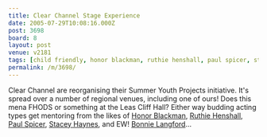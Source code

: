 ```yaml
---
title: Clear Channel Stage Experience
date: 2005-07-29T10:08:16.000Z
post: 3698
board: 8
layout: post
venue: v2181
tags: [child friendly, honor blackman, ruthie henshall, paul spicer, stacey haynes, bonnie langford]
permalink: /m/3698/
---
```

Clear Channel are reorganising their Summer Youth Projects initiative. It's spread over a number of regional venues, including one of ours! Does this mena FHODS or something at the Leas Cliff Hall? Either way budding acting types get mentoring from the likes of <a href="/wiki/honor+blackman">Honor Blackman</a>, <a href="/wiki/ruthie+henshall">Ruthie Henshall</a>, <a href="/wiki/paul+spicer">Paul Spicer</a>, <a href="/wiki/stacey+haynes">Stacey Haynes</a>, and EW! <a href="/wiki/bonnie+langford">Bonnie Langford</a>...
